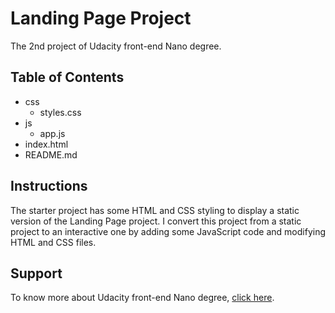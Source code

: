 # Landing Page Project

The 2nd project of Udacity front-end Nano degree.


## Table of Contents

- css
    - styles.css
- js
    - app.js
- index.html
- README.md


## Instructions

The starter project has some HTML and CSS styling to display a static version of the Landing Page project.
I convert this project from a static project to an interactive one by adding some JavaScript code and modifying HTML and CSS files.


## Support

To know more about Udacity front-end Nano degree, [click here](https://www.udacity.com/course/front-end-web-developer-nanodegree--nd0011).
